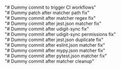 "# Dummy commit to trigger CI workflows"  
"# Dummy patch after matcher path fix"  
"# Dummy commit after matcher regex fix"  
"# Dummy commit after jest.json matcher fix"  
"# Dummy commit after udigit-sync fix"  
"# Dummy commit after udigit-sync permissions fix"  
"# Dummy commit after jest.json duplicate fix"  
"# Dummy commit after eslint.json matcher fix"  
"# Dummy commit after mypy.json matcher fix"  
"# Dummy commit after pytest.json matcher fix"  
"# Dummy commit after matcher cleanup"  
